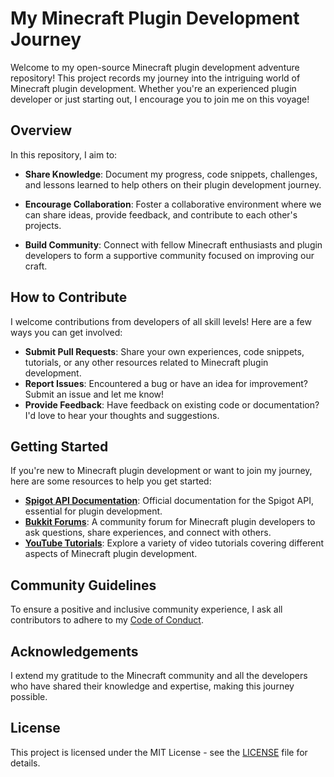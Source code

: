 # My Minecraft Plugin Development Journey

Welcome to my open-source Minecraft plugin development adventure repository! This project records my journey into the intriguing world of Minecraft plugin development. Whether you're an experienced plugin developer or just starting out, I encourage you to join me on this voyage!

## Overview

In this repository, I aim to:

- **Share Knowledge**: Document my progress, code snippets, challenges, and lessons learned to help others on their plugin development journey.
- **Encourage Collaboration**: Foster a collaborative environment where we can share ideas, provide feedback, and contribute to each other's projects.

- **Build Community**: Connect with fellow Minecraft enthusiasts and plugin developers to form a supportive community focused on improving our craft.

## How to Contribute

I welcome contributions from developers of all skill levels! Here are a few ways you can get involved:

- **Submit Pull Requests**: Share your own experiences, code snippets, tutorials, or any other resources related to Minecraft plugin development.
- **Report Issues**: Encountered a bug or have an idea for improvement? Submit an issue and let me know!
- **Provide Feedback**: Have feedback on existing code or documentation? I'd love to hear your thoughts and suggestions.


## Getting Started

If you're new to Minecraft plugin development or want to join my journey, here are some resources to help you get started:

- **[Spigot API Documentation](https://hub.spigotmc.org/javadocs/spigot/index.html)**: Official documentation for the Spigot API, essential for plugin development.
- **[Bukkit Forums](https://bukkit.org/forums/)**: A community forum for Minecraft plugin developers to ask questions, share experiences, and connect with others.
- **[YouTube Tutorials](https://www.youtube.com/)**: Explore a variety of video tutorials covering different aspects of Minecraft plugin development.

## Community Guidelines

To ensure a positive and inclusive community experience, I ask all contributors to adhere to my [Code of Conduct](CODE_OF_CONDUCT.md).

## Acknowledgements

I extend my gratitude to the Minecraft community and all the developers who have shared their knowledge and expertise, making this journey possible.

## License

This project is licensed under the MIT License - see the [LICENSE](LICENSE) file for details.
